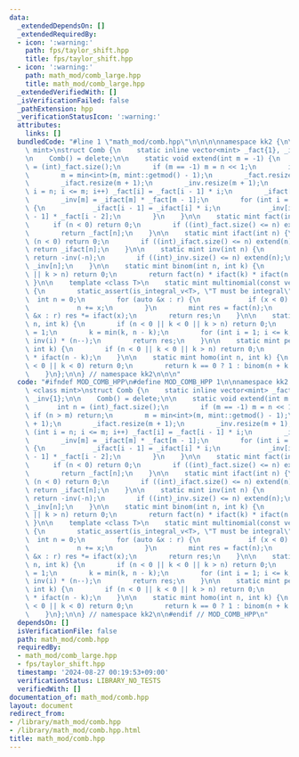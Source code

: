 ```yaml
---
data:
  _extendedDependsOn: []
  _extendedRequiredBy:
  - icon: ':warning:'
    path: fps/taylor_shift.hpp
    title: fps/taylor_shift.hpp
  - icon: ':warning:'
    path: math_mod/comb_large.hpp
    title: math_mod/comb_large.hpp
  _extendedVerifiedWith: []
  _isVerificationFailed: false
  _pathExtension: hpp
  _verificationStatusIcon: ':warning:'
  attributes:
    links: []
  bundledCode: "#line 1 \"math_mod/comb.hpp\"\n\n\n\nnamespace kk2 {\n\ntemplate <class\
    \ mint>\nstruct Comb {\n    static inline vector<mint> _fact{1}, _ifact{1}, _inv{1};\n\
    \n    Comb() = delete;\n\n    static void extend(int m = -1) {\n        int n\
    \ = (int)_fact.size();\n        if (m == -1) m = n << 1;\n        if (n > m) return;\n\
    \        m = min<int>(m, mint::getmod() - 1);\n        _fact.resize(m + 1);\n\
    \        _ifact.resize(m + 1);\n        _inv.resize(m + 1);\n        for (int\
    \ i = n; i <= m; i++) _fact[i] = _fact[i - 1] * i;\n        _ifact[m] = _fact[m].inv();\n\
    \        _inv[m] = _ifact[m] * _fact[m - 1];\n        for (int i = m; i > n; i--)\
    \ {\n            _ifact[i - 1] = _ifact[i] * i;\n            _inv[i - 1] = _ifact[i\
    \ - 1] * _fact[i - 2];\n        }\n    }\n\n    static mint fact(int n) {\n  \
    \      if (n < 0) return 0;\n        if ((int)_fact.size() <= n) extend(n);\n\
    \        return _fact[n];\n    }\n\n    static mint ifact(int n) {\n        if\
    \ (n < 0) return 0;\n        if ((int)_ifact.size() <= n) extend(n);\n       \
    \ return _ifact[n];\n    }\n\n    static mint inv(int n) {\n        if (n < 0)\
    \ return -inv(-n);\n        if ((int)_inv.size() <= n) extend(n);\n        return\
    \ _inv[n];\n    }\n\n    static mint binom(int n, int k) {\n        if (k < 0\
    \ || k > n) return 0;\n        return fact(n) * ifact(k) * ifact(n - k);\n   \
    \ }\n\n    template <class T>\n    static mint multinomial(const vector<T>& r)\
    \ {\n        static_assert(is_integral_v<T>, \"T must be integral\");\n      \
    \  int n = 0;\n        for (auto &x : r) {\n            if (x < 0) return 0;\n\
    \            n += x;\n        }\n        mint res = fact(n);\n        for (auto\
    \ &x : r) res *= ifact(x);\n        return res;\n    }\n\n    static mint binom_naive(int\
    \ n, int k) {\n        if (n < 0 || k < 0 || k > n) return 0;\n        mint res\
    \ = 1;\n        k = min(k, n - k);\n        for (int i = 1; i <= k; i++) res *=\
    \ inv(i) * (n--);\n        return res;\n    }\n\n    static mint permu(int n,\
    \ int k) {\n        if (n < 0 || k < 0 || k > n) return 0;\n        return fact(n)\
    \ * ifact(n - k);\n    }\n\n    static mint homo(int n, int k) {\n        if (n\
    \ < 0 || k < 0) return 0;\n        return k == 0 ? 1 : binom(n + k - 1, k);\n\
    \    }\n};\n\n} // namespace kk2\n\n\n"
  code: "#ifndef MOD_COMB_HPP\n#define MOD_COMB_HPP 1\n\nnamespace kk2 {\n\ntemplate\
    \ <class mint>\nstruct Comb {\n    static inline vector<mint> _fact{1}, _ifact{1},\
    \ _inv{1};\n\n    Comb() = delete;\n\n    static void extend(int m = -1) {\n \
    \       int n = (int)_fact.size();\n        if (m == -1) m = n << 1;\n       \
    \ if (n > m) return;\n        m = min<int>(m, mint::getmod() - 1);\n        _fact.resize(m\
    \ + 1);\n        _ifact.resize(m + 1);\n        _inv.resize(m + 1);\n        for\
    \ (int i = n; i <= m; i++) _fact[i] = _fact[i - 1] * i;\n        _ifact[m] = _fact[m].inv();\n\
    \        _inv[m] = _ifact[m] * _fact[m - 1];\n        for (int i = m; i > n; i--)\
    \ {\n            _ifact[i - 1] = _ifact[i] * i;\n            _inv[i - 1] = _ifact[i\
    \ - 1] * _fact[i - 2];\n        }\n    }\n\n    static mint fact(int n) {\n  \
    \      if (n < 0) return 0;\n        if ((int)_fact.size() <= n) extend(n);\n\
    \        return _fact[n];\n    }\n\n    static mint ifact(int n) {\n        if\
    \ (n < 0) return 0;\n        if ((int)_ifact.size() <= n) extend(n);\n       \
    \ return _ifact[n];\n    }\n\n    static mint inv(int n) {\n        if (n < 0)\
    \ return -inv(-n);\n        if ((int)_inv.size() <= n) extend(n);\n        return\
    \ _inv[n];\n    }\n\n    static mint binom(int n, int k) {\n        if (k < 0\
    \ || k > n) return 0;\n        return fact(n) * ifact(k) * ifact(n - k);\n   \
    \ }\n\n    template <class T>\n    static mint multinomial(const vector<T>& r)\
    \ {\n        static_assert(is_integral_v<T>, \"T must be integral\");\n      \
    \  int n = 0;\n        for (auto &x : r) {\n            if (x < 0) return 0;\n\
    \            n += x;\n        }\n        mint res = fact(n);\n        for (auto\
    \ &x : r) res *= ifact(x);\n        return res;\n    }\n\n    static mint binom_naive(int\
    \ n, int k) {\n        if (n < 0 || k < 0 || k > n) return 0;\n        mint res\
    \ = 1;\n        k = min(k, n - k);\n        for (int i = 1; i <= k; i++) res *=\
    \ inv(i) * (n--);\n        return res;\n    }\n\n    static mint permu(int n,\
    \ int k) {\n        if (n < 0 || k < 0 || k > n) return 0;\n        return fact(n)\
    \ * ifact(n - k);\n    }\n\n    static mint homo(int n, int k) {\n        if (n\
    \ < 0 || k < 0) return 0;\n        return k == 0 ? 1 : binom(n + k - 1, k);\n\
    \    }\n};\n\n} // namespace kk2\n\n#endif // MOD_COMB_HPP\n"
  dependsOn: []
  isVerificationFile: false
  path: math_mod/comb.hpp
  requiredBy:
  - math_mod/comb_large.hpp
  - fps/taylor_shift.hpp
  timestamp: '2024-08-27 00:19:53+09:00'
  verificationStatus: LIBRARY_NO_TESTS
  verifiedWith: []
documentation_of: math_mod/comb.hpp
layout: document
redirect_from:
- /library/math_mod/comb.hpp
- /library/math_mod/comb.hpp.html
title: math_mod/comb.hpp
---
```

